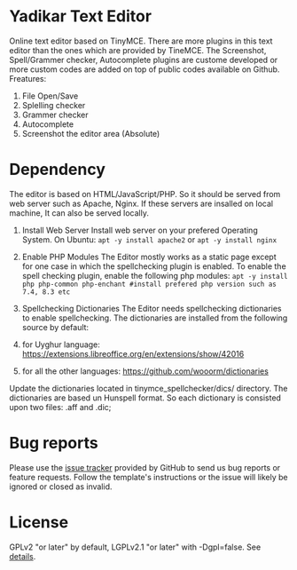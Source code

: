 # Yadikar Text Editor
Online text editor based on TinyMCE. There are more plugins in this text editor than the ones which are provided by TineMCE. The Screenshot, Spell/Grammer checker, Autocomplete plugins are custome developed or more custom codes are added on top of public codes available on Github.
Freatures:
  1. File Open/Save
  2. Splelling checker
  3. Grammer checker
  4. Autocomplete
  5. Screenshot the editor area (Absolute)

# Dependency
The editor is based on HTML/JavaScript/PHP. So it should be served from web server such as Apache, Nginx. If these servers are insalled on local machine, It can also be served locally.

1. Install Web Server
Install web server on your prefered Operating System. On Ubuntu:
`apt -y install apache2` or `apt -y install nginx`

2. Enable PHP Modules
The Editor mostly works as a static page except for one case in which the spellchecking plugin is enabled. To enable the spell checking plugin, enable the following php modules:
`apt -y install php php-common php-enchant #install prefered php version such as 7.4, 8.3 etc`

3. Spellchecking Dictionaries
The Editor needs spellchecking dictionaries to enable spellchecking. The dictionaries are installed from the following source by default:
1. for Uyghur language: https://extensions.libreoffice.org/en/extensions/show/42016
2. for all the other languages: https://github.com/wooorm/dictionaries

Update the dictionaries located in tinymce_spellchecker/dics/ directory. The dictionaries are based un Hunspell format. So each dictionary is consisted upon two files: .aff and .dic;

# Bug reports
Please use the [issue tracker](https://github.com/Yadikar-Cloud/Yadikar-Editor/issues) provided by GitHub to send us bug reports or feature requests. Follow the template's instructions or the issue will likely be ignored or closed as invalid.

# License
GPLv2 "or later" by default, LGPLv2.1 "or later" with -Dgpl=false. See [details](https://github.com/Yadikar-Cloud/Yadikar-Editor?tab=AGPL-3.0-1-ov-file#readme).
